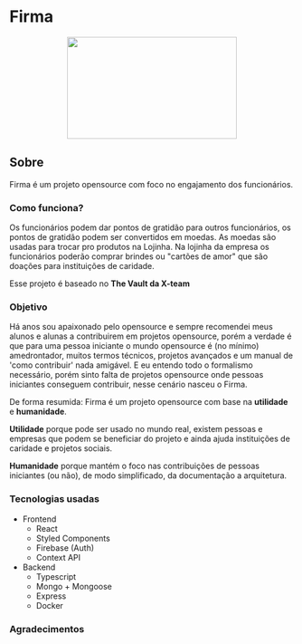 # Firma

<p align="center" >
<img src="https://raw.githubusercontent.com/lesimoes/firma-frontend/main/src/assets/logo.png" width="300" height="180"/>
</p>


## Sobre

Firma é um projeto opensource com foco no engajamento dos funcionários.

### Como funciona?

Os funcionários podem dar pontos de gratidão para outros funcionários, os pontos de gratidão podem ser convertidos em moedas. As moedas são usadas para trocar pro produtos na Lojinha. Na lojinha da empresa os funcionários poderão comprar brindes ou "cartões de amor" que são doações para instituições de caridade.

Esse projeto é baseado no **The Vault da X-team**


### Objetivo

Há anos sou apaixonado pelo opensource e sempre recomendei meus alunos e alunas a contribuirem em projetos opensource, porém a verdade é que para uma pessoa iniciante o mundo opensource é (no mínimo) amedrontador, muitos termos técnicos, projetos avançados e um manual de 'como contribuir' nada amigável. E eu entendo todo o formalismo necessário, porém sinto falta de projetos opensource onde pessoas  iniciantes conseguem contribuir, nesse cenário nasceu o Firma.

De forma resumida: Firma é um projeto opensource com base na **utilidade** e **humanidade**.

**Utilidade** porque pode ser usado no mundo real, existem pessoas e empresas que podem se beneficiar do projeto e ainda ajuda instituições de caridade e projetos sociais.

**Humanidade** porque mantém o foco nas contribuições de pessoas iniciantes (ou não), de modo simplificado, da documentação a arquitetura.


### Tecnologias usadas

* Frontend
  * React
  * Styled Components
  * Firebase (Auth)
  * Context API
* Backend
  * Typescript
  * Mongo + Mongoose
  * Express
  * Docker


### Agradecimentos

